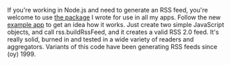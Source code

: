 If you're working in Node.js and need to generate an RSS feed, you're welcome to use <a href="https://www.npmjs.com/package/daverss">the package</a> I wrote for use in all my apps. Follow the new <a href="https://github.com/scripting/rss/blob/master/examples/app/test.js">example app</a> to get an idea how it works. Just create two simple JavaScript objects, and call rss.buildRssFeed, and it creates a valid RSS 2.0 feed. It's really solid, burned in and tested in a wide variety of readers and aggregators. Variants of this code have been generating RSS feeds since (oy) 1999.  
